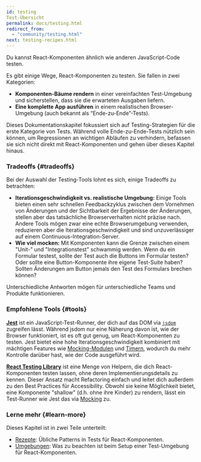```yaml
---
id: testing
Test-Übersicht
permalink: docs/testing.html
redirect_from:
  - "community/testing.html"
next: testing-recipes.html
---
```


Du kannst React-Komponenten ähnlich wie anderen JavaScript-Code testen.

Es gibt einige Wege, React-Komponenten zu testen. Sie fallen in zwei Kategorien:

* **Komponenten-Bäume rendern** in einer vereinfachten Test-Umgebung und sicherstellen, dass sie die erwarteten Ausgaben liefern.
* **Eine komplette App ausführen** in einem realistischen Browser-Umgebung (auch bekannt als “Ende-zu-Ende”-Tests).

Dieses Dokumentationskapitel fokussiert sich auf Testing-Strategien für die erste Kategorie von Tests. Während volle Ende-zu-Ende-Tests nützlich sein können, um Regressionen an wichtigen Abläufen zu verhindern, befassen sie sich nicht direkt mit React-Komponenten und gehen über dieses Kapitel hinaus.

### Tradeoffs {#tradeoffs}

Bei der Auswahl der Testing-Tools lohnt es sich, einige Tradeoffs zu betrachten:

* **Iterationsgeschwindigkeit vs. realistische Umgebung:** Einige Tools bieten einen sehr schnellen Feedbackzyklus zwischen dem Vornehmen von Änderungen und der Sichtbarkeit der Ergebnisse der Änderungen, stellen aber das tatsächliche Browserverhalten nicht präzise nach. Andere Tools mögen zwar eine echte Browserumgebung verwenden, reduzieren aber die Iterationsgeschwindigkeit und sind unzuverlässiger auf einem Continuous-Integration-Server.
* **Wie viel mocken:** Mit Komponenten kann die Grenze zwischen einem "Unit-" und "Integrationstest" schwammig werden. Wenn du ein Formular testest, sollte der Test auch die Buttons im Formular testen? Oder sollte eine Button-Komponente ihre eigene Test-Suite haben? Sollten Änderungen am Button jemals den Test des Formulars brechen können?

Unterschiedliche Antworten mögen für unterschiedliche Teams und Produkte funktionieren.

### Empfohlene Tools {#tools}

**[Jest](https://facebook.github.io/jest/)** ist ein JavaScript-Test-Runner, der dich auf das DOM via [`jsdom`](/docs/testing-environments.html#mocking-a-rendering-surface) zugreifen lässt. Während jsdom nur eine Näherung davon ist, wie der Browser funktioniert, ist es oft gut genug, um React-Komponenten zu testen. Jest bietet eine hohe Iterationsgeschwindigkeit kombiniert mit mächtigen Features wie [Mocking-Modulen](/docs/testing-environments.html#mocking-modules) und [Timern](/docs/testing-environments.html#mocking-timers), wodurch du mehr Kontrolle darüber hast, wie der Code ausgeführt wird.

**[React Testing Library](https://testing-library.com/react)** ist eine Menge von Helpern, die dich React-Komponenten testen lassen, ohne deren Implementierungsdetails zu kennen. Dieser Ansatz macht Refactoring einfach und leitet dich außerdem zu den Best Practices für Accessibility. Obwohl sie keine Möglichkeit bietet, eine Komponente "shallow" (d.h. ohne ihre Kinder) zu rendern, lässt ein Test-Runner wie Jest das via [Mocking](/docs/testing-recipes.html#mocking-modules) zu.

### Lerne mehr {#learn-more}

Dieses Kapitel ist in zwei Teile unterteilt:

- [Rezepte](/docs/testing-recipes.html): Übliche Patterns in Tests für React-Komponenten.
- [Umgebungen](/docs/testing-environments.html): Was zu beachten ist beim Setup einer Test-Umgebung für React-Komponenten.

